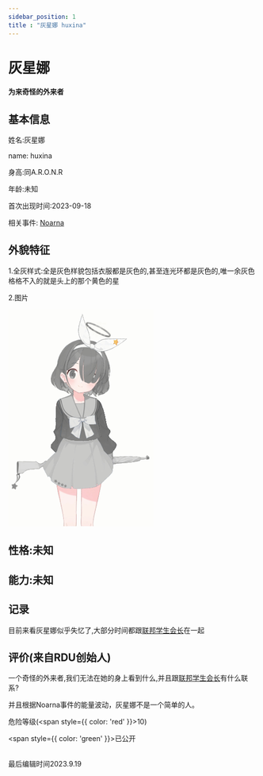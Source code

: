 ```yaml
---
sidebar_position: 1
title : "灰星娜 huxina"
---
```

# 灰星娜
#### 为来奇怪的外来者

## 基本信息
姓名:灰星娜

name: huxina

身高:同A.R.O.N.R

年龄:未知

首次出现时间:2023-09-18

相关事件: [Noarna](/logs/RDU-BaTwo-001)

## 外貌特征
1.全灰样式:全是灰色样貌包括衣服都是灰色的,甚至连光环都是灰色的,唯一余灰色格格不入的就是头上的那个黄色的星

2.图片

![](pngs\huxina.png)

## 性格:未知

## 能力:未知

## 记录
目前来看灰星娜似乎失忆了,大部分时间都跟[联邦学生会长](/docs/thearona)在一起

## 评价(来自RDU创始人)
一个奇怪的外来者,我们无法在她的身上看到什么,并且跟[联邦学生会长](/docs/thearona)有什么联系?

并且根据Noarna事件的能量波动，灰星娜不是一个简单的人。

危险等级(<span style={{ color: 'red' }}>10</span>)

<span style={{ color: 'green' }}>已公开</span>

<br />
<span style={{ color: 'grey' }}>最后编辑时间2023.9.19</span>